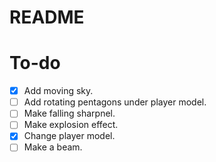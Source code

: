 # README

# To-do
- [x] Add moving sky.
- [ ] Add rotating pentagons under player model.
- [ ] Make falling sharpnel.
- [ ] Make explosion effect.
- [x] Change player model.
- [ ] Make a beam.